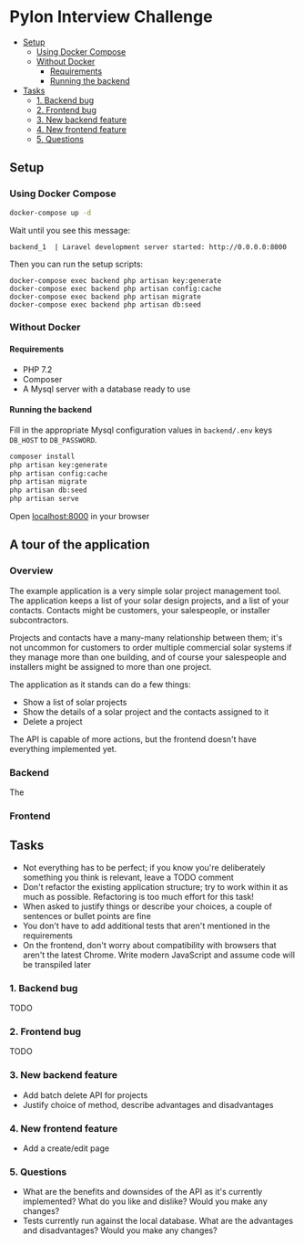 # Pylon Interview Challenge

<!-- MDTOC maxdepth:6 firsth1:2 numbering:0 flatten:0 bullets:1 updateOnSave:1 -->

- [Setup](#setup)   
   - [Using Docker Compose](#using-docker-compose)   
   - [Without Docker](#without-docker)   
      - [Requirements](#requirements)   
      - [Running the backend](#running-the-backend)   
- [Tasks](#tasks)   
   - [1. Backend bug](#1-backend-bug)   
   - [2. Frontend bug](#2-frontend-bug)   
   - [3. New backend feature](#3-new-backend-feature)   
   - [4. New frontend feature](#4-new-frontend-feature)   
   - [5. Questions](#5-questions)   

<!-- /MDTOC -->

## Setup

### Using Docker Compose

```bash
docker-compose up -d
```

Wait until you see this message:
```
backend_1  | Laravel development server started: http://0.0.0.0:8000
```

Then you can run the setup scripts:

```
docker-compose exec backend php artisan key:generate
docker-compose exec backend php artisan config:cache
docker-compose exec backend php artisan migrate
docker-compose exec backend php artisan db:seed
```

### Without Docker

#### Requirements

- PHP 7.2
- Composer
- A Mysql server with a database ready to use

#### Running the backend

Fill in the appropriate Mysql configuration values in `backend/.env` keys `DB_HOST` to `DB_PASSWORD`.

```bash
composer install
php artisan key:generate
php artisan config:cache
php artisan migrate
php artisan db:seed
php artisan serve
```

Open <localhost:8000> in your browser

## A tour of the application

### Overview

The example application is a very simple solar project management tool.
The application keeps a list of your solar design projects, and a list of your contacts.
Contacts might be customers, your salespeople, or installer subcontractors.

Projects and contacts have a many-many relationship between them; it's not uncommon for customers to order multiple commercial solar systems if they manage more than one building, and of course your salespeople and installers might be assigned to more than one project.

The application as it stands can do a few things:

- Show a list of solar projects
- Show the details of a solar project and the contacts assigned to it
- Delete a project

The API is capable of more actions, but the frontend doesn't have everything implemented yet.

### Backend

The

### Frontend

## Tasks

- Not everything has to be perfect; if you know you're deliberately something you think is relevant, leave a TODO comment
- Don't refactor the existing application structure; try to work within it as much as possible. Refactoring is too much effort for this task!
- When asked to justify things or describe your choices, a couple of sentences or bullet points are fine
- You don't have to add additional tests that aren't mentioned in the requirements
- On the frontend, don't worry about compatibility with browsers that aren't the latest Chrome. Write modern JavaScript and assume code will be transpiled later

### 1. Backend bug

TODO

### 2. Frontend bug

TODO

### 3. New backend feature

- Add batch delete API for projects
- Justify choice of method, describe advantages and disadvantages

### 4. New frontend feature

- Add a create/edit page

### 5. Questions

- What are the benefits and downsides of the API as it's currently implemented? What do you like and dislike? Would you make any changes?
- Tests currently run against the local database. What are the advantages and disadvantages? Would you make any changes?
